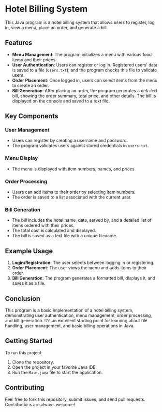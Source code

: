 # Hotel Billing System

This Java program is a hotel billing system that allows users to register, log in, view a menu, place an order, and generate a bill. 

## **Features**

- **Menu Management**: The program initializes a menu with various food items and their prices.
- **User Authentication**: Users can register or log in. Registered users' data is saved to a file (`users.txt`), and the program checks this file to validate users.
- **Order Placement**: Once logged in, users can select items from the menu to create an order.
- **Bill Generation**: After placing an order, the program generates a detailed bill, showing the order summary, total price, and other details. The bill is displayed on the console and saved to a text file.

## **Key Components**

### User Management
- Users can register by creating a username and password.
- The program validates users against stored credentials in `users.txt`.

### Menu Display
- The menu is displayed with item numbers, names, and prices.

### Order Processing
- Users can add items to their order by selecting item numbers.
- The order is saved to a list associated with the current user.

### Bill Generation
- The bill includes the hotel name, date, served by, and a detailed list of items ordered with their prices.
- The total cost is calculated and displayed.
- The bill is saved as a text file with a unique filename.

## **Example Usage**

1. **Login/Registration**: The user selects between logging in or registering.
2. **Order Placement**: The user views the menu and adds items to their order.
3. **Bill Generation**: The program generates a formatted bill, displays it, and saves it as a file.

## **Conclusion**

This program is a basic implementation of a hotel billing system, demonstrating user authentication, menu management, order processing, and bill generation. It's an excellent starting point for learning about file handling, user management, and basic billing operations in Java.

## **Getting Started**

To run this project:

1. Clone the repository.
2. Open the project in your favorite Java IDE.
3. Run the `Main.java` file to start the application.

## **Contributing**

Feel free to fork this repository, submit issues, and send pull requests. Contributions are always welcome!
